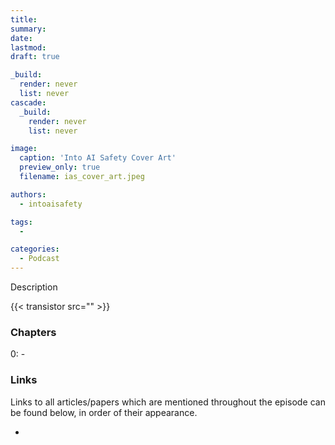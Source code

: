 ```yaml
---
title: 
summary: 
date: 
lastmod: 
draft: true

_build:
  render: never
  list: never
cascade:
  _build:
    render: never
    list: never

image:
  caption: 'Into AI Safety Cover Art'
  preview_only: true
  filename: ias_cover_art.jpeg

authors:
  - intoaisafety

tags:
  - 

categories: 
  - Podcast
---
```


<div style="text-align: justify">
Description

{{< transistor src="" >}}

### Chapters

0: - 

### Links

Links to all articles/papers which are mentioned throughout the episode can be found below, in order of their appearance.
- <a href="" target="_blank" rel="noreferrer noopener"></a>

<!-- end of the list -->
</div>